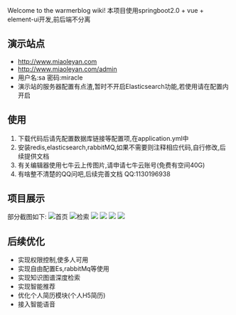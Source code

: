 Welcome to the warmerblog wiki!
本项目使用springboot2.0 + vue + element-ui开发,前后端不分离
## 演示站点
* http://www.miaoleyan.com
* http://www.miaoleyan.com/admin
* 用户名:sa 密码:miracle
* 演示站的服务器配置有点渣,暂时不开启Elasticsearch功能,若使用请在配置内开启
## 使用
1. 下载代码后请先配置数据库链接等配置项,在application.yml中
2. 安装redis,elasticsearch,rabbitMQ,如果不需要则注释相应代码,自行修改,后续提供文档
3. 有关编辑器使用七牛云上传图片,请申请七牛云账号(免费有空间40G)
4. 有啥整不清楚的QQ问吧,后续完善文档 QQ:1130196938
## 项目展示
部分截图如下:
![首页](http://file.miaoleyan.com/home.png)
![检索](http://file.miaoleyan.com/search.png)
![](http://file.miaoleyan.com/detail2.png)
![](http://file.miaoleyan.com/adminhome.png)
![](http://file.miaoleyan.com/edit.png)
![](http://file.miaoleyan.com/detail3.png)
## 后续优化
* 实现权限控制,使多人可用
* 实现自由配置Es,rabbitMq等使用
* 实现知识图谱深度检索
* 实现智能推荐
* 优化个人简历模块(个人H5简历)
* 接入智能语音
